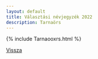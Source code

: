 ```yaml
---
layout: default
title: Választási névjegyzék 2022
description: Tarnaörs
---
```


{% include Tarnaooxrs.html %}

[Vissza](./)